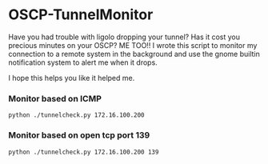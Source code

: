 # OSCP-TunnelMonitor

Have you had trouble with ligolo dropping your tunnel?  Has it cost you precious minutes on your OSCP?  ME TOO!!
I wrote this script to monitor my connection to a remote system in the background and use the gnome builtin notification system to alert me when it drops.

I hope this helps you like it helped me.

### Monitor based on ICMP
`python ./tunnelcheck.py 172.16.100.200`

### Monitor based on open tcp port 139
`python ./tunnelcheck.py 172.16.100.200 139`
